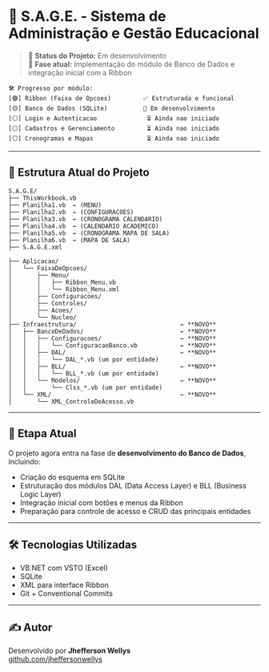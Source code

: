 # 📘 S.A.G.E. - Sistema de Administração e Gestão Educacional

> 💼 **Status do Projeto:** Em desenvolvimento  
> 🔧 **Fase atual:** Implementação do módulo de Banco de Dados e integração inicial com a Ribbon

```
🛠️ Progresso por módulo:
[🟢] Ribbon (Faixa de Opcoes)         ✅ Estruturada e funcional
[🟡] Banco de Dados (SQLite)          🔨 Em desenvolvimento
[⚪] Login e Autenticacao              ⏳ Ainda nao iniciado
[⚪] Cadastros e Gerenciamento         ⏳ Ainda nao iniciado
[⚪] Cronogramas e Mapas               ⏳ Ainda nao iniciado
```

---

## 📁 Estrutura Atual do Projeto

```
S.A.G.E/
├── ThisWorkbook.vb
├── Planilha1.vb  ← (MENU)
├── Planilha2.vb  ← (CONFIGURACOES)
├── Planilha3.vb  ← (CRONOGRAMA CALENDARIO)
├── Planilha4.vb  ← (CALENDARIO ACADEMICO)
├── Planilha5.vb  ← (CRONOGRAMA MAPA DE SALA)
├── Planilha6.vb  ← (MAPA DE SALA)
├── S.A.G.E.xml

├── Aplicacao/
│   └── FaixaDeOpcoes/
│       ├── Menu/
│       │   ├── Ribbon_Menu.vb
│       │   └── Ribbon_Menu.xml
│       ├── Configuracoes/
│       ├── Controles/
│       ├── Acoes/
│       └── Nucleo/
├── Infraestrutura/                             ← **NOVO** 
│   ├── BancoDeDados/                           ← **NOVO**
│   │   ├── Configuracoes/                      ← **NOVO**
│   │   │   └── ConfiguracaoBanco.vb            ← **NOVO**
│   │   ├── DAL/                                ← **NOVO**
│   │   │   └── DAL_*.vb (um por entidade)      
│   │   ├── BLL/                                ← **NOVO**
│   │   │   └── BLL_*.vb (um por entidade)         
│   │   └── Modelos/                            ← **NOVO**
│   │       └── Clss_*.vb (um por entidade)
│   └── XML/                                    ← **NOVO**
│       └── XML_ControleDeAcesso.vb
```

---

## 🚧 Etapa Atual

O projeto agora entra na fase de **desenvolvimento do Banco de Dados**, incluindo:

- Criação do esquema em SQLite
- Estruturação dos módulos DAL (Data Access Layer) e BLL (Business Logic Layer)
- Integração inicial com botões e menus da Ribbon
- Preparação para controle de acesso e CRUD das principais entidades

---

## 🛠 Tecnologias Utilizadas

- VB.NET com VSTO (Excel)
- SQLite
- XML para interface Ribbon
- Git + Conventional Commits

---

## ✍️ Autor

Desenvolvido por **Jhefferson Wellys**  
[github.com/jheffersonwellys](https://github.com/jheffersonwellys)
